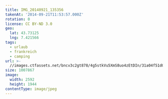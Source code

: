 ```yaml
---
title: IMG_20140921_135356
takenAt: '2014-09-21T11:53:57.000Z'
rotation: 0
license: CC BY-ND 3.0
geo:
  lat: 43.73125
  lng: 7.421566
tags:
  - urlaub
  - frankreich
  - camping
url: >-
  //images.ctfassets.net/bncv3c2gt878/4g5stkVu5XmS8uo4zEtDIn/31a04f51d0eb67f53063bc6839144491/img_20140921_135356_27697184773_o
size: 1007867
image:
  width: 2592
  height: 1944
contentType: image/jpeg
---
```


